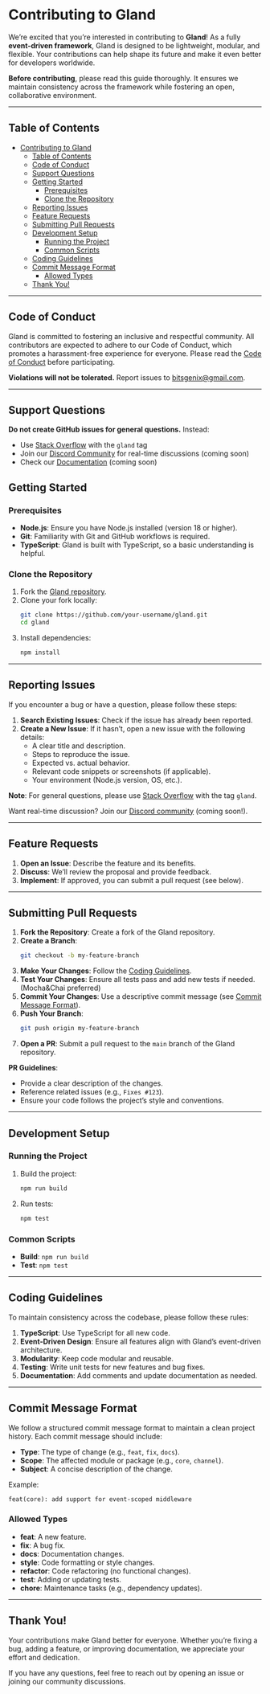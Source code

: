 # Contributing to Gland

We’re excited that you’re interested in contributing to **Gland**! As a fully **event-driven framework**, Gland is designed to be lightweight, modular, and flexible. Your contributions can help shape its future and make it even better for developers worldwide.

**Before contributing**, please read this guide thoroughly. It ensures we maintain consistency across the framework while fostering an open, collaborative environment.

---

## Table of Contents

- [Contributing to Gland](#contributing-to-gland)
  - [Table of Contents](#table-of-contents)
  - [ Code of Conduct](#-code-of-conduct)
  - [ Support Questions](#-support-questions)
  - [ Getting Started](#-getting-started)
    - [Prerequisites](#prerequisites)
    - [Clone the Repository](#clone-the-repository)
  - [ Reporting Issues](#-reporting-issues)
  - [ Feature Requests](#-feature-requests)
  - [ Submitting Pull Requests](#-submitting-pull-requests)
  - [ Development Setup](#-development-setup)
    - [Running the Project](#running-the-project)
    - [Common Scripts](#common-scripts)
  - [ Coding Guidelines](#-coding-guidelines)
  - [ Commit Message Format](#-commit-message-format)
    - [Allowed Types](#allowed-types)
  - [Thank You!](#thank-you)

---

## <a name="code-of-conduct"></a> Code of Conduct

Gland is committed to fostering an inclusive and respectful community. All contributors are expected to adhere to our Code of Conduct, which promotes a harassment-free experience for everyone. Please read the [Code of Conduct](CODE_OF_CONDUCT.md) before participating.

**Violations will not be tolerated.** Report issues to bitsgenix@gmail.com.

---

## <a name="support"></a> Support Questions

**Do not create GitHub issues for general questions.** Instead:

- Use [Stack Overflow](https://stackoverflow.com) with the `gland` tag
- Join our [Discord Community](#) for real-time discussions (coming soon)
- Check our [Documentation](#) (coming soon)

## <a name="getting-started"></a> Getting Started

### Prerequisites

- **Node.js**: Ensure you have Node.js installed (version 18 or higher).
- **Git**: Familiarity with Git and GitHub workflows is required.
- **TypeScript**: Gland is built with TypeScript, so a basic understanding is helpful.

### Clone the Repository

1. Fork the [Gland repository](https://github.com/your-username/gland).
2. Clone your fork locally:
   ```bash
   git clone https://github.com/your-username/gland.git
   cd gland
   ```
3. Install dependencies:
   ```bash
   npm install
   ```

---

## <a name="reporting-issues"></a> Reporting Issues

If you encounter a bug or have a question, please follow these steps:

1. **Search Existing Issues**: Check if the issue has already been reported.
2. **Create a New Issue**: If it hasn’t, open a new issue with the following details:
   - A clear title and description.
   - Steps to reproduce the issue.
   - Expected vs. actual behavior.
   - Relevant code snippets or screenshots (if applicable).
   - Your environment (Node.js version, OS, etc.).

**Note**: For general questions, please use [Stack Overflow](https://stackoverflow.com) with the tag `gland`.

Want real-time discussion? Join our [Discord community](#) (coming soon!).

---

## <a name="feature-requests"></a> Feature Requests

1. **Open an Issue**: Describe the feature and its benefits.
2. **Discuss**: We’ll review the proposal and provide feedback.
3. **Implement**: If approved, you can submit a pull request (see below).

---

## <a name="submitting-pull-requests"></a> Submitting Pull Requests

1. **Fork the Repository**: Create a fork of the Gland repository.
2. **Create a Branch**:
   ```bash
   git checkout -b my-feature-branch
   ```
3. **Make Your Changes**: Follow the [Coding Guidelines](#coding-guidelines).
4. **Test Your Changes**: Ensure all tests pass and add new tests if needed. (Mocha&Chai preferred)
5. **Commit Your Changes**: Use a descriptive commit message (see [Commit Message Format](#commit-message-format)).
6. **Push Your Branch**:
   ```bash
   git push origin my-feature-branch
   ```
7. **Open a PR**: Submit a pull request to the `main` branch of the Gland repository.

**PR Guidelines**:

- Provide a clear description of the changes.
- Reference related issues (e.g., `Fixes #123`).
- Ensure your code follows the project’s style and conventions.

---

## <a name="development-setup"></a> Development Setup

### Running the Project

1. Build the project:
   ```bash
   npm run build
   ```
2. Run tests:
   ```bash
   npm test
   ```

### Common Scripts

- **Build**: `npm run build`
- **Test**: `npm test`

---

## <a name="coding-guidelines"></a> Coding Guidelines

To maintain consistency across the codebase, please follow these rules:

1. **TypeScript**: Use TypeScript for all new code.
2. **Event-Driven Design**: Ensure all features align with Gland’s event-driven architecture.
3. **Modularity**: Keep code modular and reusable.
4. **Testing**: Write unit tests for new features and bug fixes.
5. **Documentation**: Add comments and update documentation as needed.

---

## <a name="commit-message-format"></a> Commit Message Format

We follow a structured commit message format to maintain a clean project history. Each commit message should include:

- **Type**: The type of change (e.g., `feat`, `fix`, `docs`).
- **Scope**: The affected module or package (e.g., `core`, `channel`).
- **Subject**: A concise description of the change.

Example:

```
feat(core): add support for event-scoped middleware
```

### Allowed Types

- **feat**: A new feature.
- **fix**: A bug fix.
- **docs**: Documentation changes.
- **style**: Code formatting or style changes.
- **refactor**: Code refactoring (no functional changes).
- **test**: Adding or updating tests.
- **chore**: Maintenance tasks (e.g., dependency updates).

---

## Thank You!

Your contributions make Gland better for everyone. Whether you’re fixing a bug, adding a feature, or improving documentation, we appreciate your effort and dedication.

If you have any questions, feel free to reach out by opening an issue or joining our community discussions.
